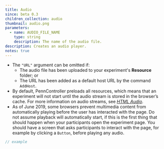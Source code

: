 ```yaml
---
title: Audio
since: beta 0.3
children_collection: audio
thumbnail: audio.png
parameters:
  - name: AUDIO_FILE_NAME
    type: string
    description: The name of the audio file.
description: Creates an audio player.
notes: true
---
```


+ The `"URL"` argument can be omitted if:
  + The audio file has been uploaded to your experiment's **Resource** folder; or
  + The URL has been added as a default host URL by the command `AddHost`.
+ By default, PennController preloads all resources, which means that an experiment
will not start until the audio stream is stored in the browser’s cache. For more
information on audio streams, see [*HTML Audio*](https://www.w3schools.com/html/html5_audio.asp).
+ As of June 2019, some browsers prevent multimedia content from automatically playing
before the user has interacted with the page. Do not assume playback will
automatically start, if this is the first thing that should happen when your participants
open the experiment page. You should have a screen that asks participants to interact
with the page, for example by clicking a `Button`, before playing any audio.

<!--more-->

```javascript
// example
```
